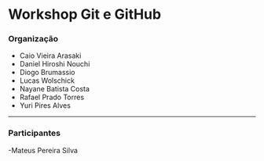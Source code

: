 # Workshop Git e GitHub

### Organização
- Caio Vieira Arasaki
- Daniel Hiroshi Nouchi
- Diogo Brumassio
- Lucas Wolschick
- Nayane Batista Costa
- Rafael Prado Torres
- Yuri Pires Alves
---
### Participantes
-Mateus Pereira Silva
